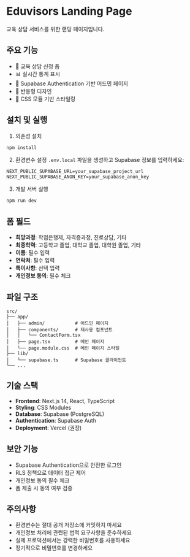 # Eduvisors Landing Page

교육 상담 서비스를 위한 랜딩 페이지입니다.

## 주요 기능

- 🎯 교육 상담 신청 폼
- 📊 실시간 통계 표시
- 🔐 Supabase Authentication 기반 어드민 페이지
- 📱 반응형 디자인
- 🎨 CSS 모듈 기반 스타일링

## 설치 및 실행

1. 의존성 설치

```bash
npm install
```

2. 환경변수 설정
   `.env.local` 파일을 생성하고 Supabase 정보를 입력하세요:

```env
NEXT_PUBLIC_SUPABASE_URL=your_supabase_project_url
NEXT_PUBLIC_SUPABASE_ANON_KEY=your_supabase_anon_key
```

3. 개발 서버 실행

```bash
npm run dev
```

## 폼 필드

- **희망과정**: 학점은행제, 자격증과정, 진로상담, 기타
- **최종학력**: 고등학교 졸업, 대학교 졸업, 대학원 졸업, 기타
- **이름**: 필수 입력
- **연락처**: 필수 입력
- **특이사항**: 선택 입력
- **개인정보 동의**: 필수 체크

## 파일 구조

```
src/
├── app/
│   ├── admin/           # 어드민 페이지
│   ├── components/      # 재사용 컴포넌트
│   │   └── ContactForm.tsx
│   ├── page.tsx         # 메인 페이지
│   └── page.module.css  # 메인 페이지 스타일
├── lib/
│   └── supabase.ts      # Supabase 클라이언트
└── ...
```

## 기술 스택

- **Frontend**: Next.js 14, React, TypeScript
- **Styling**: CSS Modules
- **Database**: Supabase (PostgreSQL)
- **Authentication**: Supabase Auth
- **Deployment**: Vercel (권장)

## 보안 기능

- Supabase Authentication으로 안전한 로그인
- RLS 정책으로 데이터 접근 제어
- 개인정보 동의 필수 체크
- 폼 제출 시 동의 여부 검증

## 주의사항

- 환경변수는 절대 공개 저장소에 커밋하지 마세요
- 개인정보 처리에 관련된 법적 요구사항을 준수하세요
- 실제 프로덕션에서는 강력한 비밀번호를 사용하세요
- 정기적으로 비밀번호를 변경하세요
